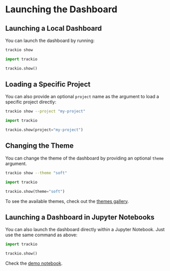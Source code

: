 # Launching the Dashboard

## Launching a Local Dashboard

You can launch the dashboard by running:

<hfoptions id="language">
<hfoption id="Shell">

```sh
trackio show
```

</hfoption>
<hfoption id="Python">

```py
import trackio

trackio.show()
```

</hfoption>
</hfoptions>

## Loading a Specific Project

You can also provide an optional `project` name as the argument to load a specific project directly:

<hfoptions id="language">
<hfoption id="Shell">

```sh
trackio show --project "my-project"
```

</hfoption>
<hfoption id="Python">

```py
import trackio 

trackio.show(project="my-project")
```

</hfoption>
</hfoptions>

## Changing the Theme

You can change the theme of the dashboard by providing an optional `theme` argument.

<hfoptions id="language">
<hfoption id="Shell">

```sh
trackio show --theme "soft"
```

</hfoption>
<hfoption id="Python">

```py
import trackio 

trackio.show(theme="soft")
```

</hfoption>
</hfoptions>

To see the available themes, check out the [themes gallery](https://huggingface.co/spaces/gradio/theme-gallery).

## Launching a Dashboard in Jupyter Notebooks

You can also launch the dashboard directly within a Jupyter Notebook. Just use the same command as above:

```py
import trackio

trackio.show()
```

Check the [demo notebook](https://github.com/gradio-app/trackio/blob/main/examples/notebook_integration.ipynb).
